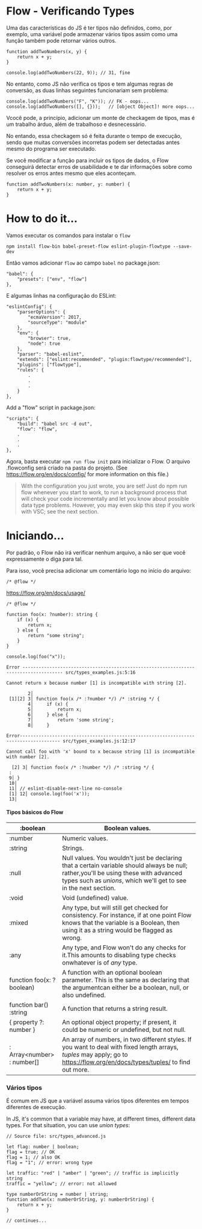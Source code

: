 # Flow - Verificando Types

Uma das características do JS é ter tipos não definidos, como, por exemplo, uma variável pode armazenar vários tipos assim como uma função também pode retornar vários outros.

```
function addTwoNumbers(x, y) {
    return x + y;
}

console.log(addTwoNumbers(22, 9)); // 31, fine
```

No entanto, como JS não verifica os tipos e tem algumas regras de conversão, as duas linhas seguintes funcionariam sem problema:

```
console.log(addTwoNumbers("F", "K")); // FK - oops...
console.log(addTwoNumbers([], {}));   // [object Object]! more oops...
```

Vcocê pode, a princípio, adicionar um monte de checkagem de tipos, mas é um trabalho árduo, além de trabalhoso e desnecessário.

 No entando, essa checkagem só é feita durante o tempo de execução, sendo que muitas conversões incorretas podem ser detectadas antes mesmo do programa ser executado.

Se você modificar a função para incluir os tipos de dados, o Flow conseguirá detectar erros de usabilidade e te dar informações sobre como resolver os erros antes mesmo que eles aconteçam.

```
function addTwoNumbers(x: number, y: number) {
    return x + y;
}
```



# How to do it…

Vamos executar os comandos para instalar o `flow`

```
npm install flow-bin babel-preset-flow eslint-plugin-flowtype --save-dev
```

Então vamos adicionar `flow` ao campo `babel` no package.json: 

```
"babel": {
    "presets": ["env", "flow"] 
},
```

E algumas linhas na configuração do ESLint:

```
"eslintConfig": {
    "parserOptions": {
        "ecmaVersion": 2017,
        "sourceType": "module"
    },
    "env": {
        "browser": true,
        "node": true
    },
    "parser": "babel-eslint",
    "extends": ["eslint:recommended", "plugin:flowtype/recommended"],
    "plugins": ["flowtype"],
    "rules": {
        .
        .
        .
    }
},
```

Add a "flow" script in package.json:

```
"scripts": {
    "build": "babel src -d out",
    "flow": "flow",
    .
    .
    .
},
```

Agora, basta executar `npm run flow init` para inicializar o Flow. O arquivo .flowconfig será criado na pasta do projeto. (See https://flow.org/en/docs/config/ for more information on this file.)



> With the configuration you just wrote, you are set! Just do npm run flow whenever you start to work, to run a background process that will check your code incrementally and let you know about possible data type problems. However, you may even skip this step if you work with VSC; see the next section.



# Iniciando...

Por padrão, o Flow não irá verificar nenhum arquivo, a não ser que você expressamente o diga para tal.

Para isso, você precisa adicionar um comentário logo no início do arquivo:

```
/* @flow */
```

https://flow.org/en/docs/usage/

```
/* @flow */

function foo(x: ?number): string {
    if (x) {
        return x;
    } else {
        return "some string";
    }
}

console.log(foo("x"));
```



```
Error ------------------------------------------------------------------------------------- src/types_examples.js:5:16

Cannot return x because number [1] is incompatible with string [2].

        2│
 [1][2] 3│ function foo(x /* :?number */) /* :string */ {
        4│     if (x) {
        5│         return x;
        6│     } else {
        7│         return 'some string';
        8│     }
```



```
Error------------------------------------------------------------------------------------- src/types_examples.js:12:17

Cannot call foo with 'x' bound to x because string [1] is incompatible with number [2].

  [2] 3│ function foo(x /* :?number */) /* :string */ {
 :
 9│ }
 10│
 11│ // eslint-disable-next-line no-console
 [1] 12│ console.log(foo('x'));
 13│
```



#### Tipos básicos do Flow

| :boolean                      | Boolean values.                                              |
| ----------------------------- | ------------------------------------------------------------ |
| :number                       | Numeric values.                                              |
| :string                       | Strings.                                                     |
| :null                         | Null values. You wouldn't just be declaring that a certain variable should always be null; rather,you'll be using these with advanced types such as *unions*, which we'll get to see in the next section. |
| :void                         | Void (undefined) value.                                      |
| :mixed                        | Any type, but will still get checked for consistency. For instance, if at one point Flow knows that the variable is a Boolean, then using it as a string would be flagged as wrong. |
| :any                          | Any type, and Flow won't do any checks for it.This amounts to disabling type checks onwhatever is of *any* type. |
| function foo(x: ?boolean)     | A function with an optional boolean parameter. This is the same as declaring that the argumentcan either be a boolean, null, or also undefined. |
| function bar() :string        | A function that returns a string result.                     |
| { property ?: number }        | An optional object property; if present, it could be numeric or undefined, but not null. |
| : Array&lt;number> : number[] | An array of numbers, in two different styles. If you want to deal with fixed length arrays, *tuples* may apply; go to https://flow.org/en/docs/types/tuples/ to find out more. |



### Vários tipos

É comum em JS que a variável assuma vários tipos diferentes em tempos diferentes de execução.

In JS, it's common that a variable may have, at different times, different data types. For that situation, you can use *union* *types*:

```
// Source file: src/types_advanced.js

let flag: number | boolean;
flag = true; // OK
flag = 1; // also OK
flag = "1"; // error: wrong type

let traffic: "red" | "amber" | "green"; // traffic is implicitly string
traffic = "yellow"; // error: not allowed

type numberOrString = number | string;
function addTwo(x: numberOrString, y: numberOrString) {
    return x + y;
}

// continues...
```